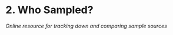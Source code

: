 <link href="../../markdown.css" rel="stylesheet"></link> 

# 2. Who Sampled?
*Online resource for tracking down and comparing sample sources*


